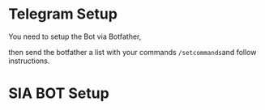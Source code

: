 # Telegram Setup

You need to setup the Bot via Botfather,

then send the botfather a list with your commands `/setcommands`and follow instructions.

# SIA BOT Setup

